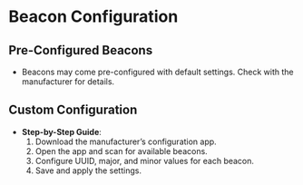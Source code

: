 # Beacon Configuration

## Pre-Configured Beacons
- Beacons may come pre-configured with default settings. Check with the manufacturer for details.

## Custom Configuration
- **Step-by-Step Guide**:
  1. Download the manufacturer’s configuration app.
  2. Open the app and scan for available beacons.
  3. Configure UUID, major, and minor values for each beacon.
  4. Save and apply the settings.
